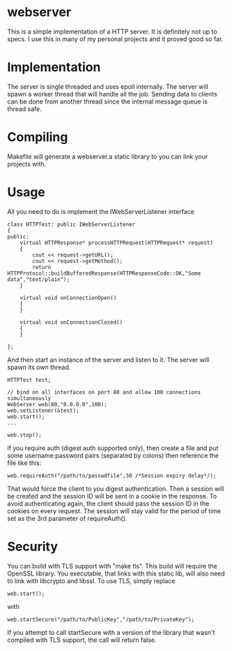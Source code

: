 # webserver
This is a simple implementation of a HTTP server. It is definitely not up to specs.
I use this in many of my personal projects and it proved good so far.

Implementation
==============
The server is single threaded and uses epoll internally. The server will spawn a worker thread that
will handle all the job. Sending data to clients can be done from another thread since the internal
message queue is thread safe.

Compiling
==============
Makefile will generate a webserver.a static library to you can link your projects with.

Usage
==============
All you need to do is implement the IWebServerListener interface
```
class HTTPTest: public IWebServerListener
{
public:
    virtual HTTPResponse* processHTTPRequest(HTTPRequest* request)
    {
        cout << request->getURL();
        cout << request->getMethod();
        return HTTPProtocol::buildBufferedResponse(HTTPResponseCode::OK,"Some data","text/plain");
    }

    virtual void onConnectionOpen()
    {
    }

    virtual void onConnectionClosed()
    {
    }

};

```

And then start an instance of the server and listen to it. The server will spawn its own thread.

```
HTTPTest test;

// bind on all interfaces on port 80 and allow 100 connections simultaneously
WebServer web(80,"0.0.0.0",100);
web.setListener(&test);
web.start();
...

web.stop();

```

if you require auth (digest auth supported only), then create a file and put
some username:password pairs (separated by colons) then reference the file like this:
```
web.requireAuth("/path/to/passwdfile",30 /*Session expiry delay*/);  
```

That would force the client to you digest authentication. Then a session will be created
and the session ID will be sent in a cookie in the response. To avoid authenticating again, 
the client should pass the session ID in the cookies on every request. The session will stay
valid for the period of time set as the 3rd parameter of requireAuth().


Security
==============
You can build with TLS support with "make tls". This build will require the OpenSSL library.
You executable, that links with this static lib, will also need to link with libcrypto and libssl.
To use TLS, simply replace
```
web.start();
```
with
```
web.startSecure("/path/to/PublicKey","/path/to/PrivateKey");
```

If you attempt to call startSecure with a version of the library that wasn't compiled with TLS support, the call
will return false.


